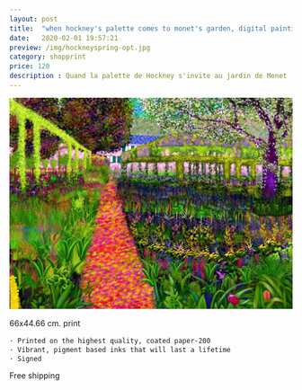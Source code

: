 ```yaml
---
layout: post
title:  "when hockney's palette comes to monet's garden, digital painting, 2020"
date:   2020-02-01 19:57:21
preview: /img/hockneyspring-opt.jpg
category: shopprint
price: 120
description : Quand la palette de Hockney s'invite au jardin de Monet , Peinture numérique, juin 2020
---
```


![Picture 1](/img/hockneyspring-opt.jpg) 


66x44.66 cm. print

    · Printed on the highest quality, coated paper-200
    · Vibrant, pigment based inks that will last a lifetime
    · Signed
    
    
Free shipping
    
<div id="paypal-button-container"></div>

<script type="text/javascript">
    var price = 120;
    var description= "Lespoir au printemps";
</script>

